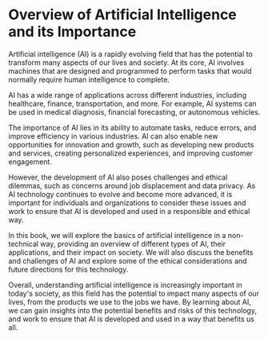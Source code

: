 Overview of Artificial Intelligence and its Importance
===============================================================================

Artificial intelligence (AI) is a rapidly evolving field that has the potential to transform many aspects of our lives and society. At its core, AI involves machines that are designed and programmed to perform tasks that would normally require human intelligence to complete.

AI has a wide range of applications across different industries, including healthcare, finance, transportation, and more. For example, AI systems can be used in medical diagnosis, financial forecasting, or autonomous vehicles.

The importance of AI lies in its ability to automate tasks, reduce errors, and improve efficiency in various industries. AI can also enable new opportunities for innovation and growth, such as developing new products and services, creating personalized experiences, and improving customer engagement.

However, the development of AI also poses challenges and ethical dilemmas, such as concerns around job displacement and data privacy. As AI technology continues to evolve and become more advanced, it is important for individuals and organizations to consider these issues and work to ensure that AI is developed and used in a responsible and ethical way.

In this book, we will explore the basics of artificial intelligence in a non-technical way, providing an overview of different types of AI, their applications, and their impact on society. We will also discuss the benefits and challenges of AI and explore some of the ethical considerations and future directions for this technology.

Overall, understanding artificial intelligence is increasingly important in today's society, as this field has the potential to impact many aspects of our lives, from the products we use to the jobs we have. By learning about AI, we can gain insights into the potential benefits and risks of this technology, and work to ensure that AI is developed and used in a way that benefits us all.
